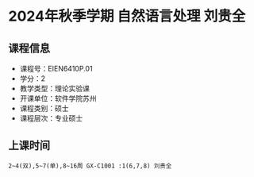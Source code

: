 # 2024年秋季学期 自然语言处理 刘贵全






## 课程信息

- 课程号：EIEN6410P.01
- 学分：2
- 教学类型：理论实验课
- 开课单位：软件学院苏州
- 课程类别：硕士
- 课程层次：专业硕士

## 上课时间

```
2~4(双),5~7(单),8~16周 GX-C1001 :1(6,7,8) 刘贵全
```

